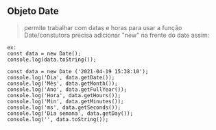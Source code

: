 ## Objeto Date
>permite trabalhar com datas e horas
>para usar a função Date/constutora precisa adicionar "new" na frente do date assim:
```
ex:
const data = new Date();
console.log(data.toString());
```

```
const data = new Date ('2021-04-19 15:38:10');
console.log('Dia', data.getDate());
console.log('Mês', data.getMonth());
console.log('Ano', data.getFullYear());
console.log('Hora', data.getHours());
console.log('Min', data.getMinutes());
console.log('ms', data.getSeconds());
console.log('Dia semana', data.getDay());
console.log('', data.toString());
```